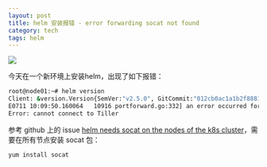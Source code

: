```yaml
---
layout: post
title: helm 安装报错 - error forwarding socat not found
category: tech
tags: helm
---
```

![](https://cdn.kelu.org/blog/tags/helm.jpg)

今天在一个新环境上安装helm，出现了如下报错：

```bash
root@node01:~# helm version
Client: &version.Version{SemVer:"v2.5.0", GitCommit:"012cb0ac1a1b2f888144ef5a67b8dab6c2d45be6", GitTreeState:"clean"}
E0711 10:09:50.160064   10916 portforward.go:332] an error occurred forwarding 33491 -> 44134: error forwarding port 44134 to pod tiller-deploy-542252878-15h67_kube-system, uid : unable to do port forwarding: socat not found.
Error: cannot connect to Tiller
```

参考 github 上的 issue [helm needs socat on the nodes of the k8s cluster](https://github.com/helm/helm/issues/966)，需要在所有节点安装 socat 包：

```bash
yum install socat
```
